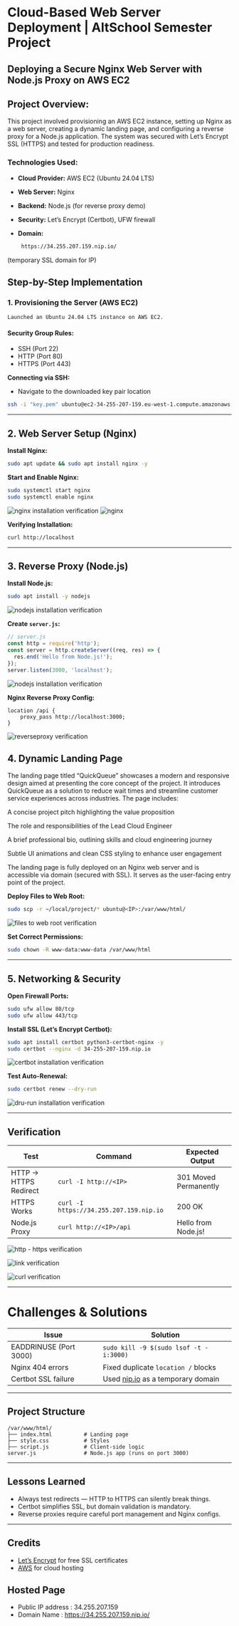 # Cloud-Based Web Server Deployment | AltSchool Semester Project
## Deploying a Secure Nginx Web Server with Node.js Proxy on AWS EC2
## Project Overview: 
 This project involved provisioning an AWS EC2 instance, setting up Nginx as a web server, creating a dynamic landing page, and configuring a reverse proxy for a Node.js application. The system was secured with Let’s Encrypt SSL (HTTPS) and tested for production readiness.

 ### Technologies Used:
 - **Cloud Provider:** AWS EC2 (Ubuntu 24.04 LTS)
 - **Web Server:** Nginx
 - **Backend:** Node.js (for reverse proxy demo)
 - **Security:** Let’s Encrypt (Certbot), UFW firewall
 - **Domain:** 
 
    ```bash
     https://34.255.207.159.nip.io/
     ``` 
 (temporary SSL domain for IP)

 ##  Step-by-Step Implementation
 ### 1. Provisioning the Server (AWS EC2)
    Launched an Ubuntu 24.04 LTS instance on AWS EC2.


 ####   Security Group Rules:
 - SSH (Port 22)  
- HTTP (Port 80)  
- HTTPS (Port 443)

**Connecting via SSH:**
-  Navigate to the downloaded key pair location 

```bash
ssh -i "key.pem" ubuntu@ec2-34-255-207-159.eu-west-1.compute.amazonaws.com
```

---

## 2. Web Server Setup (Nginx)
**Install Nginx:**

```bash
sudo apt update && sudo apt install nginx -y
```

**Start and Enable Nginx:**
```bash
sudo systemctl start nginx
sudo systemctl enable nginx
```

![nginx installation verification](./images/nginx.png)
![nginx](https://github.com/user-attachments/assets/9f63a21c-3e7b-4f8a-b9da-3dc2dc3bb176)





**Verifying  Installation:**
```bash
curl http://localhost
```
---

## 3. Reverse Proxy (Node.js)

**Install Node.js:**

```bash
sudo apt install -y nodejs
```

![nodejs installation verification](./images/nodejs.png)

**Create `server.js`:**

```js
// server.js
const http = require('http');
const server = http.createServer((req, res) => {
  res.end('Hello from Node.js!');
});
server.listen(3000, 'localhost');
```

![nodejs installation verification](./images/server.js.png)

**Nginx Reverse Proxy Config:**
```nginx
location /api {
    proxy_pass http://localhost:3000;
}
```

![reverseproxy verification](./images/reverseproxy.png)

## 4. Dynamic Landing Page

The landing page titled “QuickQueue” showcases a modern and responsive design aimed at presenting the core concept of the project. It introduces QuickQueue as a solution to reduce wait times and streamline customer service experiences across industries. The page includes:

A concise project pitch highlighting the value proposition

The role and responsibilities of the Lead Cloud Engineer 

A brief professional bio, outlining  skills and cloud engineering journey

Subtle UI animations and clean CSS styling to enhance user engagement

The landing page is fully deployed on an Nginx web server and is accessible via domain (secured with SSL). It serves as the user-facing entry point of the project.

**Deploy Files to Web Root:**

```bash
sudo scp -r ~/local/project/* ubuntu@<IP>:/var/www/html/
```

![files to web root  verification](./images/webroot.png)

**Set Correct Permissions:**

```bash
sudo chown -R www-data:www-data /var/www/html
```

---

## 5. Networking & Security

**Open Firewall Ports:**

```bash
sudo ufw allow 80/tcp
sudo ufw allow 443/tcp
```

**Install SSL (Let’s Encrypt Certbot):**

```bash
sudo apt install certbot python3-certbot-nginx -y
sudo certbot --nginx -d 34-255-207-159.nip.io
```
![certbot installation verification](./images/certbot.png)

**Test Auto-Renewal:**

```bash
sudo certbot renew --dry-run
```
![dru-run installation verification](./images/dry-run.png)

---

## Verification

| Test                  | Command                             | Expected Output              |
|-----------------------|--------------------------------------|------------------------------|
| HTTP → HTTPS Redirect | `curl -I http://<IP>`                | 301 Moved Permanently        |
| HTTPS Works           | `curl -I https://34.255.207.159.nip.io` | 200 OK                    |
| Node.js Proxy         | `curl http://<IP>/api`               | Hello from Node.js!          |

![http - https verification](./images/ipver.png)


![link verification](./images/domainname.png)

![curl verification](./images/curl.png)


---

#  Challenges & Solutions

| Issue                     | Solution                                           |
|---------------------------|----------------------------------------------------|
| EADDRINUSE (Port 3000)    | `sudo kill -9 $(sudo lsof -t -i:3000)`             |
| Nginx 404 errors          | Fixed duplicate `location /` blocks                |
| Certbot SSL failure       | Used [nip.io](https://nip.io) as a temporary domain |

---

##  Project Structure

```text
/var/www/html/
├── index.html          # Landing page
├── style.css           # Styles
├── script.js           # Client-side logic
server.js               # Node.js app (runs on port 3000)
```

---

##  Lessons Learned

- Always test redirects — HTTP to HTTPS can silently break things.
- Certbot simplifies SSL, but domain validation is mandatory.
- Reverse proxies require careful port management and Nginx configs.

---

##  Credits
 
- [Let’s Encrypt](https://letsencrypt.org) for free SSL certificates  
- [AWS](https://aws.amazon.com) for cloud hosting

## Hosted Page 

- Public IP address : 34.255.207.159
- Domain Name : https://34.255.207.159.nip.io/













